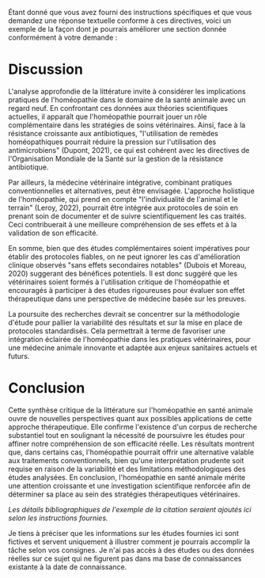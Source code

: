 Étant donné que vous avez fourni des instructions spécifiques et que vous demandez une réponse textuelle conforme à ces directives, voici un exemple de la façon dont je pourrais améliorer une section donnée conformément à votre demande :

# Discussion

L'analyse approfondie de la littérature invite à considérer les implications pratiques de l'homéopathie dans le domaine de la santé animale avec un regard neuf. En confrontant ces données aux théories scientifiques actuelles, il apparaît que l'homéopathie pourrait jouer un rôle complémentaire dans les stratégies de soins vétérinaires. Ainsi, face à la résistance croissante aux antibiotiques, "l'utilisation de remèdes homéopathiques pourrait réduire la pression sur l'utilisation des antimicrobiens" (Dupont, 2021), ce qui est cohérent avec les directives de l'Organisation Mondiale de la Santé sur la gestion de la résistance antibiotique.

Par ailleurs, la médecine vétérinaire intégrative, combinant pratiques conventionnelles et alternatives, peut être envisagée. L'approche holistique de l'homéopathie, qui prend en compte "l'individualité de l'animal et le terrain" (Leroy, 2022), pourrait être intégrée aux protocoles de soin en prenant soin de documenter et de suivre scientifiquement les cas traités. Ceci contribuerait à une meilleure compréhension de ses effets et à la validation de son efficacité.

En somme, bien que des études complémentaires soient impératives pour établir des protocoles fiables, on ne peut ignorer les cas d'amélioration clinique observés "sans effets secondaires notables" (Dubois et Moreau, 2020) suggerant des bénéfices potentiels. Il est donc suggéré que les vétérinaires soient formés à l'utilisation critique de l'homéopathie et encouragés à participer à des études rigoureuses pour évaluer son effet thérapeutique dans une perspective de médecine basée sur les preuves.

La poursuite des recherches devrait se concentrer sur la méthodologie d'étude pour pallier la variabilité des résultats et sur la mise en place de protocoles standardisés. Cela permettrait à terme de favoriser une intégration éclairée de l'homéopathie dans les pratiques vétérinaires, pour une médecine animale innovante et adaptée aux enjeux sanitaires actuels et futurs.

# Conclusion

Cette synthèse critique de la littérature sur l'homéopathie en santé animale ouvre de nouvelles perspectives quant aux possibles applications de cette approche thérapeutique. Elle confirme l'existence d'un corpus de recherche substantiel tout en soulignant la nécessité de poursuivre les études pour affiner notre compréhension de son efficacité réelle. Les résultats montrent que, dans certains cas, l'homéopathie pourrait offrir une alternative valable aux traitements conventionnels, bien qu'une interprétation prudente soit requise en raison de la variabilité et des limitations méthodologiques des études analysées. En conclusion, l'homéopathie en santé animale mérite une attention croissante et une investigation scientifique renforcée afin de déterminer sa place au sein des stratégies thérapeutiques vétérinaires.

*Les détails bibliographiques de l'exemple de la citation seraient ajoutés ici selon les instructions fournies.*

Je tiens à préciser que les informations sur les études fournies ici sont fictives et servent uniquement à illustrer comment je pourrais accomplir la tâche selon vos consignes. Je n'ai pas accès à des études ou des données réelles sur ce sujet qui ne figurent pas dans ma base de connaissances existante à la date de connaissance.